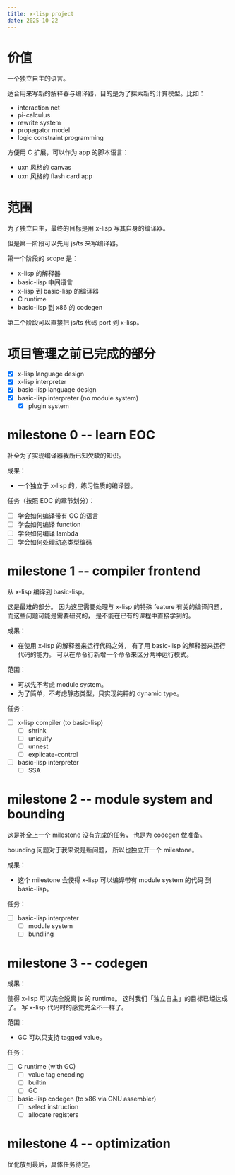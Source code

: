 ```yaml
---
title: x-lisp project
date: 2025-10-22
---
```


# 价值

一个独立自主的语言。

适合用来写新的解释器与编译器，目的是为了探索新的计算模型。比如：

- interaction net
- pi-calculus
- rewrite system
- propagator model
- logic constraint programming

方便用 C 扩展，可以作为 app 的脚本语言：

- uxn 风格的 canvas
- uxn 风格的 flash card app

# 范围

为了独立自主，最终的目标是用 x-lisp 写其自身的编译器。

但是第一阶段可以先用 js/ts 来写编译器。

第一个阶段的 scope 是：

- x-lisp 的解释器
- basic-lisp 中间语言
- x-lisp 到 basic-lisp 的编译器
- C runtime
- basic-lisp 到 x86 的 codegen

第二个阶段可以直接把 js/ts 代码 port 到 x-lisp。

# 项目管理之前已完成的部分

- [x] x-lisp language design
- [x] x-lisp interpreter
- [x] basic-lisp language design
- [x] basic-lisp interpreter (no module system)
  - [x] plugin system

# milestone 0 -- learn EOC

补全为了实现编译器我所已知欠缺的知识。

成果：

- 一个独立于 x-lisp 的，练习性质的编译器。

任务（按照 EOC 的章节划分）：

- [ ] 学会如何编译带有 GC 的语言
- [ ] 学会如何编译 function
- [ ] 学会如何编译 lambda
- [ ] 学会如何处理动态类型编码

# milestone 1 -- compiler frontend

从 x-lisp 编译到 basic-lisp。

这是最难的部分。
因为这里需要处理与 x-lisp 的特殊 feature 有关的编译问题，
而这些问题可能是需要研究的，
是不能在已有的课程中直接学到的。

成果：

- 在使用 x-lisp 的解释器来运行代码之外，
  有了用 basic-lisp 的解释器来运行代码的能力。
  可以在命令行新增一个命令来区分两种运行模式。

范围：

- 可以先不考虑 module system。
- 为了简单，不考虑静态类型，只实现纯粹的 dynamic type。

任务：

- [ ] x-lisp compiler (to basic-lisp)
  - [ ] shrink
  - [ ] uniquify
  - [ ] unnest
  - [ ] explicate-control
- [ ] basic-lisp interpreter
  - [ ] SSA

# milestone 2 -- module system and bounding

这是补全上一个 milestone 没有完成的任务，
也是为 codegen 做准备。

bounding 问题对于我来说是新问题，
所以也独立开一个 milestone。

成果：

- 这个 milestone 会使得 x-lisp
  可以编译带有 module system 的代码 到 basic-lisp。

任务：

- [ ] basic-lisp interpreter
  - [ ] module system
  - [ ] bundling

# milestone 3 -- codegen

成果：

使得 x-lisp 可以完全脱离 js 的 runtime。
这时我们「独立自主」的目标已经达成了。
写 x-lisp 代码时的感觉完全不一样了。

范围：

- GC 可以只支持 tagged value。

任务：

- [ ] C runtime (with GC)
  - [ ] value tag encoding
  - [ ] builtin
  - [ ] GC
- [ ] basic-lisp codegen (to x86 via GNU assembler)
  - [ ] select instruction
  - [ ] allocate registers

# milestone 4 -- optimization

优化放到最后，具体任务待定。
